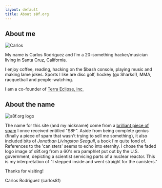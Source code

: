 ```yaml
---
layout: default
title: About s8f.org
---
```


About me
--------

![Carlos](http://s8f.org/images/me-glasses.jpg)

My name is Carlos Rodriguez and I'm a 20-something hacker/musician living in
Santa Cruz, California.

I enjoy coffee, reading, hacking on the $bash console, playing music and making
lame jokes. Sports I like are disc golf, hockey (go Sharks!), MMA, racquetball
and people-watching.

I am a co-founder of [Terra Eclipse, Inc.](http://www.terraeclipse.com/)

About the name
--------------

![s8f.org logo](http://s8f.org/images/reactor-logo.jpg)

The name for this site (and my nickname) come from a
[brilliant piece of spam](https://gist.github.com/3491314) I once received
entitled "S8F". Aside from being complete genius (finally a piece of spam that
wasn't trying to sell me something), it also included bits of _Jonathan Livingston
Seagull_, a book I'm quite fond of. References to the 'canisters' seems to echo
into eternity. I chose the faded logo image of s8f.org from a 60's era pamphlet
put out by the U.S. government, depicting a scientist servicing parts of a nuclear
reactor. This is my interpretation of "I stepped
inside and went straight for the canisters."

Thanks for visiting!

Carlos Rodriguez (carlos8f)